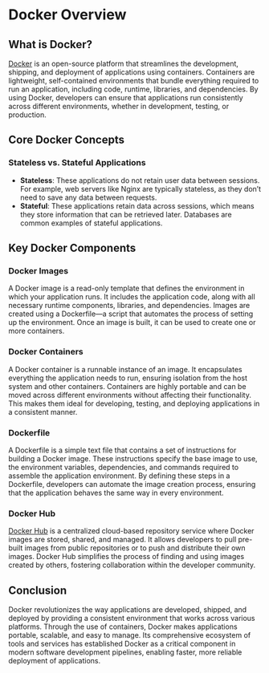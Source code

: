 # Docker Overview

## What is Docker?

[Docker](https://www.docker.com/) is an open-source platform that streamlines the development, shipping, and deployment of applications using containers. Containers are lightweight, self-contained environments that bundle everything required to run an application, including code, runtime, libraries, and dependencies. By using Docker, developers can ensure that applications run consistently across different environments, whether in development, testing, or production.

## Core Docker Concepts

### Stateless vs. Stateful Applications

- **Stateless**: These applications do not retain user data between sessions. For example, web servers like Nginx are typically stateless, as they don’t need to save any data between requests.
- **Stateful**: These applications retain data across sessions, which means they store information that can be retrieved later. Databases are common examples of stateful applications.

## Key Docker Components

### Docker Images

A Docker image is a read-only template that defines the environment in which your application runs. It includes the application code, along with all necessary runtime components, libraries, and dependencies. Images are created using a Dockerfile—a script that automates the process of setting up the environment. Once an image is built, it can be used to create one or more containers.

### Docker Containers

A Docker container is a runnable instance of an image. It encapsulates everything the application needs to run, ensuring isolation from the host system and other containers. Containers are highly portable and can be moved across different environments without affecting their functionality. This makes them ideal for developing, testing, and deploying applications in a consistent manner.

### Dockerfile

A Dockerfile is a simple text file that contains a set of instructions for building a Docker image. These instructions specify the base image to use, the environment variables, dependencies, and commands required to assemble the application environment. By defining these steps in a Dockerfile, developers can automate the image creation process, ensuring that the application behaves the same way in every environment.

### Docker Hub

[Docker Hub](https://hub.docker.com/) is a centralized cloud-based repository service where Docker images are stored, shared, and managed. It allows developers to pull pre-built images from public repositories or to push and distribute their own images. Docker Hub simplifies the process of finding and using images created by others, fostering collaboration within the developer community.

## Conclusion

Docker revolutionizes the way applications are developed, shipped, and deployed by providing a consistent environment that works across various platforms. Through the use of containers, Docker makes applications portable, scalable, and easy to manage. Its comprehensive ecosystem of tools and services has established Docker as a critical component in modern software development pipelines, enabling faster, more reliable deployment of applications.

